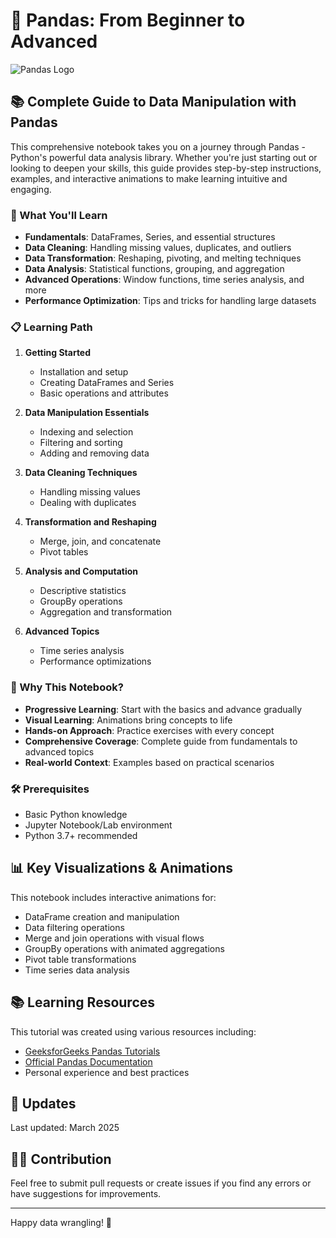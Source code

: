 #  🐼 Pandas: From Beginner to Advanced

![Pandas Logo](https://pandas.pydata.org/static/img/pandas_white.svg)

## 📚 Complete Guide to Data Manipulation with Pandas

This comprehensive notebook takes you on a journey through Pandas - Python's powerful data analysis library. Whether you're just starting out or looking to deepen your skills, this guide provides step-by-step instructions, examples, and interactive animations to make learning intuitive and engaging.

### 🎯 What You'll Learn

- **Fundamentals**: DataFrames, Series, and essential structures
- **Data Cleaning**: Handling missing values, duplicates, and outliers
- **Data Transformation**: Reshaping, pivoting, and melting techniques
- **Data Analysis**: Statistical functions, grouping, and aggregation
- **Advanced Operations**: Window functions, time series analysis, and more
- **Performance Optimization**: Tips and tricks for handling large datasets

### 📋 Learning Path

1. **Getting Started**
   - Installation and setup
   - Creating DataFrames and Series
   - Basic operations and attributes

2. **Data Manipulation Essentials**
   - Indexing and selection
   - Filtering and sorting
   - Adding and removing data

3. **Data Cleaning Techniques**
   - Handling missing values
   - Dealing with duplicates

4. **Transformation and Reshaping**
   - Merge, join, and concatenate
   - Pivot tables 

5. **Analysis and Computation**
   - Descriptive statistics
   - GroupBy operations
   - Aggregation and transformation

6. **Advanced Topics**
   - Time series analysis
   - Performance optimizations



### 🌟 Why This Notebook?

- **Progressive Learning**: Start with the basics and advance gradually
- **Visual Learning**: Animations bring concepts to life
- **Hands-on Approach**: Practice exercises with every concept
- **Comprehensive Coverage**: Complete guide from fundamentals to advanced topics
- **Real-world Context**: Examples based on practical scenarios

### 🛠️ Prerequisites

- Basic Python knowledge
- Jupyter Notebook/Lab environment
- Python 3.7+ recommended

## 📊 Key Visualizations & Animations

This notebook includes interactive animations for:
- DataFrame creation and manipulation
- Data filtering operations
- Merge and join operations with visual flows
- GroupBy operations with animated aggregations
- Pivot table transformations
- Time series data analysis

## 📚 Learning Resources

This tutorial was created using various resources including:

- [GeeksforGeeks Pandas Tutorials](https://www.geeksforgeeks.org/pandas-tutorial/)
- [Official Pandas Documentation](https://pandas.pydata.org/docs/)
- Personal experience and best practices

## 🔄 Updates

Last updated: March 2025

## 👨‍💻 Contribution

Feel free to submit pull requests or create issues if you find any errors or have suggestions for improvements.

---

Happy data wrangling! 🐼
